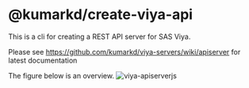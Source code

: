 # @kumarkd/create-viya-api

This is a cli for creating a REST API server for SAS Viya.

Please see <https://github.com/kumarkd/viya-servers/wiki/apiserver> for latest documentation

The figure below is an overview.
![viya-apiserverjs](https://github.com/kumarkd/viya-servers/blob/main/images/viya-apiserverjs.png)
